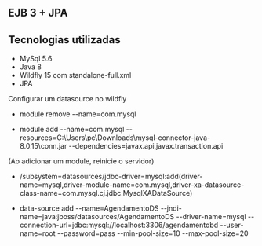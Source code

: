 ## EJB 3 + JPA

## Tecnologias utilizadas
- MySql 5.6
- Java 8
- Wildfly 15 com standalone-full.xml
- JPA

Configurar um datasource no wildfly

- module remove --name=com.mysql

- module add --name=com.mysql --resources=C:\Users\pc\Downloads\mysql-connector-java-8.0.15\conn.jar --dependencies=javax.api,javax.transaction.api

(Ao adicionar um module, reinicie o servidor)

- /subsystem=datasources/jdbc-driver=mysql:add(driver-name=mysql,driver-module-name=com.mysql,driver-xa-datasource-class-name=com.mysql.cj.jdbc.MysqlXADataSource)

- data-source add --name=AgendamentoDS --jndi-name=java:jboss/datasources/AgendamentoDS --driver-name=mysql  --connection-url=jdbc:mysql://localhost:3306/agendamentobd --user-name=root --password=pass --min-pool-size=10 --max-pool-size=20